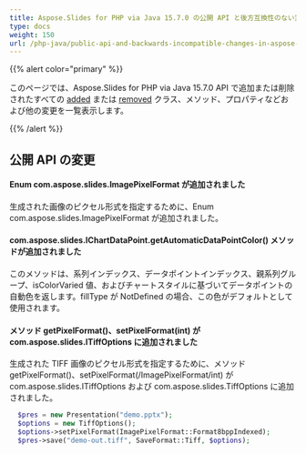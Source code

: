 ```yaml
---
title: Aspose.Slides for PHP via Java 15.7.0 の公開 API と後方互換性のない変更
type: docs
weight: 150
url: /php-java/public-api-and-backwards-incompatible-changes-in-aspose-slides-for-java-15-7-0/
---
```


{{% alert color="primary" %}} 

このページでは、Aspose.Slides for PHP via Java 15.7.0 API で追加または削除されたすべての [added](/slides/php-java/public-api-and-backwards-incompatible-changes-in-aspose-slides-for-java-15-7-0/) または [removed](/slides/php-java/public-api-and-backwards-incompatible-changes-in-aspose-slides-for-java-15-7-0/) クラス、メソッド、プロパティなどおよび他の変更を一覧表示します。

{{% /alert %}} 
## **公開 API の変更**
#### **Enum com.aspose.slides.ImagePixelFormat が追加されました**
生成された画像のピクセル形式を指定するために、Enum com.aspose.slides.ImagePixelFormat が追加されました。
#### **com.aspose.slides.IChartDataPoint.getAutomaticDataPointColor() メソッドが追加されました**
このメソッドは、系列インデックス、データポイントインデックス、親系列グループ、isColorVaried 値、およびチャートスタイルに基づいてデータポイントの自動色を返します。fillType が NotDefined の場合、この色がデフォルトとして使用されます。
#### **メソッド getPixelFormat()、setPixelFormat(int) が com.aspose.slides.ITiffOptions に追加されました**
生成された TIFF 画像のピクセル形式を指定するために、メソッド getPixelFormat()、setPixelFormat(/ImagePixelFormat/int) が com.aspose.slides.ITiffOptions および com.aspose.slides.TiffOptions に追加されました。

```php
  $pres = new Presentation("demo.pptx");
  $options = new TiffOptions();
  $options->setPixelFormat(ImagePixelFormat::Format8bppIndexed);
  $pres->save("demo-out.tiff", SaveFormat::Tiff, $options);
```